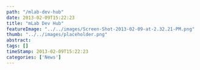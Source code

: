 ```yaml
---
path: "/mlab-dev-hub" 
date: 2013-02-09T15:22:23 
title: "mLab Dev Hub" 
featureImage: "../../images/Screen-Shot-2013-02-09-at-2.32.21-PM.png"
thumb: "../../images/placeholder.png" 
abstract:  
tags: [] 
timeStamp: 2013-02-09T15:22:23 
categories: ['News'] 
---
```


